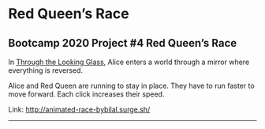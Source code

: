 # Red Queen’s Race
## Bootcamp 2020 Project #4 Red Queen’s Race

In [Through the Looking Glass](https://en.wikipedia.org/wiki/Through_the_Looking-Glass), Alice enters a world through a mirror where everything is reversed.

Alice and Red Queen are running to stay in place. They have to run faster to move forward. Each click increases their speed.

Link: http://animated-race-bybilal.surge.sh/

---

